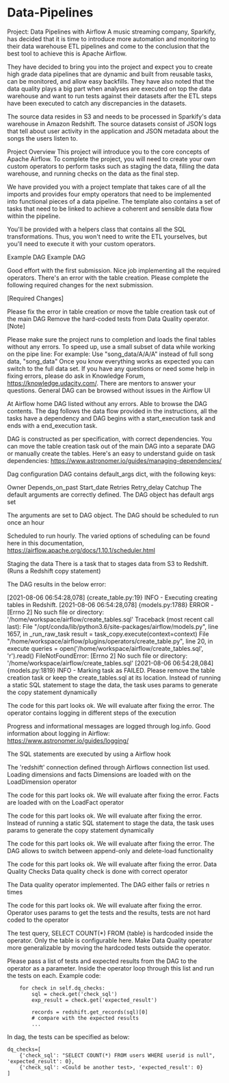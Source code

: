 # Data-Pipelines
Project: Data Pipelines with Airflow
A music streaming company, Sparkify, has decided that it is time to introduce more automation and monitoring to their data warehouse ETL pipelines and come to the conclusion that the best tool to achieve this is Apache Airflow.

They have decided to bring you into the project and expect you to create high grade data pipelines that are dynamic and built from reusable tasks, can be monitored, and allow easy backfills. They have also noted that the data quality plays a big part when analyses are executed on top the data warehouse and want to run tests against their datasets after the ETL steps have been executed to catch any discrepancies in the datasets.

The source data resides in S3 and needs to be processed in Sparkify's data warehouse in Amazon Redshift. The source datasets consist of JSON logs that tell about user activity in the application and JSON metadata about the songs the users listen to.

Project Overview
This project will introduce you to the core concepts of Apache Airflow. To complete the project, you will need to create your own custom operators to perform tasks such as staging the data, filling the data warehouse, and running checks on the data as the final step.

We have provided you with a project template that takes care of all the imports and provides four empty operators that need to be implemented into functional pieces of a data pipeline. The template also contains a set of tasks that need to be linked to achieve a coherent and sensible data flow within the pipeline.

You'll be provided with a helpers class that contains all the SQL transformations. Thus, you won't need to write the ETL yourselves, but you'll need to execute it with your custom operators.

Example DAG
Example DAG


Good effort with the first submission. Nice job implementing all the required operators. There's an error with the table creation. Please complete the following required changes for the next submission.

[Required Changes]

Please fix the error in table creation or move the table creation task out of the main DAG
Remove the hard-coded tests from Data Quality operator.
[Note]

Please make sure the project runs to completion and loads the final tables without any errors.
To speed up, use a small subset of data while working on the pipe line:
For example:
Use "song_data/A/A/A" instead of full song data, "song_data"
Once you know everything works as expected you can switch to the full data set.
If you have any questions or need some help in fixing errors, please do ask in Knowledge Forum, https://knowledge.udacity.com/. There are mentors to answer your questions.
General
DAG can be browsed without issues in the Airflow UI

At Airflow home DAG listed without any errors. Able to browse the DAG contents.
The dag follows the data flow provided in the instructions, all the tasks have a dependency and DAG begins with a start_execution task and ends with a end_execution task.

DAG is constructed as per specification, with correct dependencies.
You can move the table creation task out of the main DAG into a separate DAG or manually create the tables.
Here's an easy to understand guide on task dependencies: https://www.astronomer.io/guides/managing-dependencies/

Dag configuration
DAG contains default_args dict, with the following keys:

Owner
Depends_on_past
Start_date
Retries
Retry_delay
Catchup
The default arguments are correctly defined.
The DAG object has default args set

The arguments are set to DAG object.
The DAG should be scheduled to run once an hour

Scheduled to run hourly.
The varied options of scheduling can be found here in this documentation, https://airflow.apache.org/docs/1.10.1/scheduler.html

Staging the data
There is a task that to stages data from S3 to Redshift. (Runs a Redshift copy statement)

The DAG results in the below error:

[2021-08-06 06:54:28,078] {create_table.py:19} INFO - Executing creating tables in Redshift.
[2021-08-06 06:54:28,078] {models.py:1788} ERROR - [Errno 2] No such file or directory: '/home/workspace/airflow/create_tables.sql'
Traceback (most recent call last):
  File "/opt/conda/lib/python3.6/site-packages/airflow/models.py", line 1657, in _run_raw_task
    result = task_copy.execute(context=context)
  File "/home/workspace/airflow/plugins/operators/create_table.py", line 20, in execute
    queries =  open('/home/workspace/airflow/create_tables.sql', 'r').read()
FileNotFoundError: [Errno 2] No such file or directory: '/home/workspace/airflow/create_tables.sql'
[2021-08-06 06:54:28,084] {models.py:1819} INFO - Marking task as FAILED.
Please remove the table creation task or keep the create_tables.sql at its location.
Instead of running a static SQL statement to stage the data, the task uses params to generate the copy statement dynamically

The code for this part looks ok. We will evaluate after fixing the error.
The operator contains logging in different steps of the execution

Progress and informational messages are logged through log.info.
Good information about logging in Airflow: https://www.astronomer.io/guides/logging/

The SQL statements are executed by using a Airflow hook

The 'redshift' connection defined through Airflows connection list used.
Loading dimensions and facts
Dimensions are loaded with on the LoadDimension operator

The code for this part looks ok. We will evaluate after fixing the error.
Facts are loaded with on the LoadFact operator

The code for this part looks ok. We will evaluate after fixing the error.
Instead of running a static SQL statement to stage the data, the task uses params to generate the copy statement dynamically

The code for this part looks ok. We will evaluate after fixing the error.
The DAG allows to switch between append-only and delete-load functionality

The code for this part looks ok. We will evaluate after fixing the error.
Data Quality Checks
Data quality check is done with correct operator

The Data quality operator implemented.
The DAG either fails or retries n times

The code for this part looks ok. We will evaluate after fixing the error.
Operator uses params to get the tests and the results, tests are not hard coded to the operator

The test query, SELECT COUNT(*) FROM {table} is hardcoded inside the operator. Only the table is configurable here. Make Data Quality operator more generalizable by moving the hardcoded tests outside the operator.

Please pass a list of tests and expected results from the DAG to the operator as a parameter. Inside the operator loop through this list and run the tests on each.
Example code:

        for check in self.dq_checks:
            sql = check.get('check_sql')
            exp_result = check.get('expected_result')

            records = redshift.get_records(sql)[0]
            # compare with the expected results
            ...
In dag, the tests can be specified as below:

    dq_checks=[
        {'check_sql': "SELECT COUNT(*) FROM users WHERE userid is null", 'expected_result': 0},
        {'check_sql': <Could be another test>, 'expected_result': 0}
    ]
